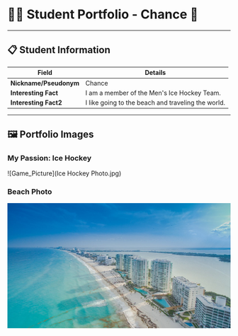 # 👨‍🎓 Student Portfolio - Chance 🏒

---

## 📋 Student Information

| **Field** | **Details** |
|-----------|-------------|
| **Nickname/Pseudonym** | Chance |
| **Interesting Fact** | I am a member of the Men's Ice Hockey Team. |
| **Interesting Fact2** | I like going to the beach and traveling the world. |

---

## 🖼️ Portfolio Images

### My Passion: Ice Hockey
![Game_Picture](Ice Hockey Photo.jpg)


### Beach Photo
![Favorite Vacation Spot in Cancun](Cancun_Beach.jpg)


